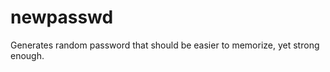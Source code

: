 newpasswd
=========

Generates random password that should be easier to memorize, yet strong enough.

